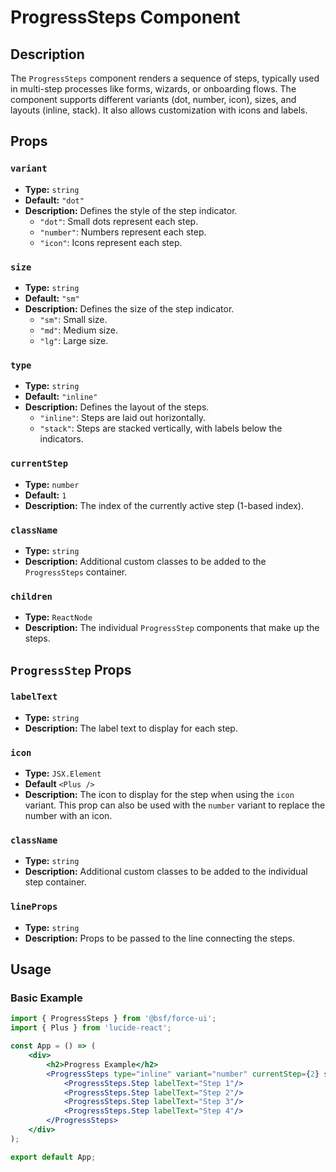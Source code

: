 # ProgressSteps Component

## Description

The `ProgressSteps` component renders a sequence of steps, typically used in multi-step processes like forms, wizards, or onboarding flows. The component supports different variants (dot, number, icon), sizes, and layouts (inline, stack). It also allows customization with icons and labels.

## Props

### `variant`
- **Type:** `string`
- **Default:** `"dot"`
- **Description:** Defines the style of the step indicator.
  - `"dot"`: Small dots represent each step.
  - `"number"`: Numbers represent each step.
  - `"icon"`: Icons represent each step.

### `size`
- **Type:** `string`
- **Default:** `"sm"`
- **Description:** Defines the size of the step indicator.
  - `"sm"`: Small size.
  - `"md"`: Medium size.
  - `"lg"`: Large size.

### `type`
- **Type:** `string`
- **Default:** `"inline"`
- **Description:** Defines the layout of the steps.
  - `"inline"`: Steps are laid out horizontally.
  - `"stack"`: Steps are stacked vertically, with labels below the indicators.

### `currentStep`
- **Type:** `number`
- **Default:** `1`
- **Description:** The index of the currently active step (1-based index).

### `className`
- **Type:** `string`
- **Description:** Additional custom classes to be added to the `ProgressSteps` container.

### `children`
- **Type:** `ReactNode`
- **Description:** The individual `ProgressStep` components that make up the steps.

## `ProgressStep` Props

### `labelText`
- **Type:** `string`
- **Description:** The label text to display for each step.

### `icon`
- **Type:** `JSX.Element`
- **Default** `<Plus />`
- **Description:** The icon to display for the step when using the `icon` variant. This prop can also be used with the `number` variant to replace the number with an icon.

### `className`
- **Type:** `string`
- **Description:** Additional custom classes to be added to the individual step container.

### `lineProps`
- **Type:** `string`
- **Description:** Props to be passed to the line connecting the steps.


## Usage

### Basic Example

```jsx
import { ProgressSteps } from '@bsf/force-ui';
import { Plus } from 'lucide-react';

const App = () => (
    <div>
        <h2>Progress Example</h2>
        <ProgressSteps type="inline" variant="number" currentStep={2} size="md" lineProps="min-w-10">
            <ProgressSteps.Step labelText="Step 1"/>
            <ProgressSteps.Step labelText="Step 2"/>
            <ProgressSteps.Step labelText="Step 3"/>
            <ProgressSteps.Step labelText="Step 4"/>
        </ProgressSteps>
    </div>
);

export default App;
